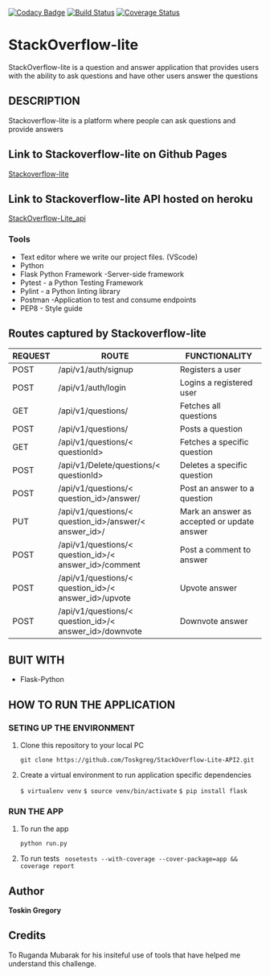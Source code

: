 [![Codacy Badge](https://api.codacy.com/project/badge/Grade/f32c3979a1e641e78ee872c82104579f)](https://www.codacy.com/app/Toskgreg/StackOverflow-Lite-API2?utm_source=github.com&amp;utm_medium=referral&amp;utm_content=Toskgreg/StackOverflow-Lite-API2&amp;utm_campaign=Badge_Grade)
[![Build Status](https://travis-ci.org/Toskgreg/StackOverflow-Lite-API2.svg?branch=develop)](https://travis-ci.org/Toskgreg/StackOverflow-Lite-API2)
[![Coverage Status](https://coveralls.io/repos/github/Toskgreg/StackOverflow-Lite-API2/badge.png?branch=develop)](https://coveralls.io/github/Toskgreg/StackOverflow-Lite-API2?branch=develop)
# StackOverflow-lite
StackOverflow-lite is a question and answer application that provides users with the ability to ask questions and have other users answer the questions

## DESCRIPTION

Stackoverflow-lite is a platform where people can ask questions and provide answers

## Link to Stackoverflow-lite on Github Pages

[Stackoverflow-lite](https://toskgreg.github.io/StackOverflow-lite/)

## Link to Stackoverflow-lite API hosted on heroku

[StackOverflow-Lite_api](https://stackoverflowgreg.herokuapp.com)

### Tools

* Text editor where we write our project files. (VScode)
* Python
* Flask Python Framework -Server-side framework
* Pytest - a Python Testing Framework
* Pylint - a Python linting library 
* Postman -Application to test and consume endpoints
* PEP8 - Style guide

## Routes captured by Stackoverflow-lite

 REQUEST | ROUTE | FUNCTIONALITY
 ------- | ----- | -------------
 POST | /api/v1/auth/signup | Registers a user
 POST | /api/v1/auth/login | Logins a registered user
 GET | /api/v1/questions/ | Fetches all questions
 POST | /api/v1/questions/ | Posts a question
 GET | /api/v1/questions/< questionId> | Fetches a specific question
 POST | /api/v1/Delete/questions/< questionId> | Deletes a specific question
 POST | /api/v1/questions/< question_id>/answer/ | Post an answer to a question
 PUT | /api/v1/questions/< question_id>/answer/< answer_id>/ | Mark an answer as accepted or update answer
 POST | /api/v1/questions/< question_id>/< answer_id>/comment | Post a comment to answer
 POST | /api/v1/questions/< question_id>/< answer_id>/upvote | Upvote answer
 POST | /api/v1/questions/< question_id>/< answer_id>/downvote | Downvote  answer


## BUIT WITH

 * Flask-Python

## HOW TO RUN THE APPLICATION

 ### SETING UP THE ENVIRONMENT
 
 1. Clone this repository to your local PC

    ` git clone https://github.com/Toskgreg/StackOverflow-Lite-API2.git `

 2. Create a virtual environment to run application specific dependencies

    ` $ virtualenv venv `
    ` $ source venv/bin/activate `
    ` $ pip install flask `

 ### RUN THE APP

 1. To run the app

    ` python run.py `

 2. To run tests
    `  nosetests --with-coverage --cover-package=app && coverage report `
## Author

**Toskin Gregory**

## Credits
 To Ruganda Mubarak for his insiteful use of tools that have helped me understand this challenge.
 
